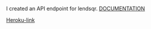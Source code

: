 I created an API endpoint for lendsqr.
[DOCUMENTATION](https://documenter.getpostman.com/view/19323610/UVz1MrTi)


[Heroku-link](https://spash-shortlets.herokuapp.com)